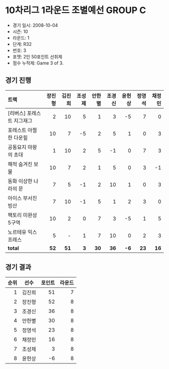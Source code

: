 # 10차리그 1라운드 조별예선 GROUP C

- 경기 일시: 2008-10-04
- 시즌: 10
- 라운드: 1
- 단계: R32
- 번호: 3
- 포맷: 2인 50포인트 선취제
- 점수 누적제: Game 3 of 3.





## 경기 진행

| 트랙 | 장진형 | 김진희 | 조성제 | 안한별 | 조경신 | 윤헌상 | 정영석 | 채정민 |
|:---|---:|---:|---:|---:|---:|---:|---:|---:|
| [리버스] 포레스트 지그재그 | 2 | 10 | 5 | 1 | 3 | -5 | 7 | 0 |
| 포레스트 아찔한 다운힐 | 10 | 7 | -5 | 2 | 5 | 1 | 0 | 3 |
| 공동묘지 마왕의 초대 | 1 | 10 | 2 | 5 | -1 | 0 | 7 | 3 |
| 해적 숨겨진 보물 | 10 | 7 | 2 | 1 | 5 | 0 | 3 | -1 |
| 동화 이상한 나라의 문 | 7 | 5 | -1 | 2 | 10 | 1 | 0 | 3 |
| 아이스 부서진 빙산 | 7 | 10 | -1 | 5 | 1 | 2 | 3 | 0 |
| 팩토리 미완성 5구역 | 10 | 2 | 0 | 7 | 3 | -5 | 1 | 5 |
| 노르테유 익스프레스 | 5 | - | 1 | 7 | 10 | 0 | 2 | 3 |
| __total__ | __52__ | __51__ | __3__ | __30__ | __36__ | __-6__ | __23__ | __16__ |




## 경기 결과

| 순위 | 선수 | 포인트 | 라운드 |
|---:|:---:|---:|---:|
| 1 | 김진희 | 51 | 7 |
| 2 | 장진형 | 52 | 8 |
| 3 | 조경신 | 36 | 8 |
| 4 | 안한별 | 30 | 8 |
| 5 | 정영석 | 23 | 8 |
| 6 | 채정민 | 16 | 8 |
| 7 | 조성제 | 3 | 8 |
| 8 | 윤헌상 | -6 | 8 |

